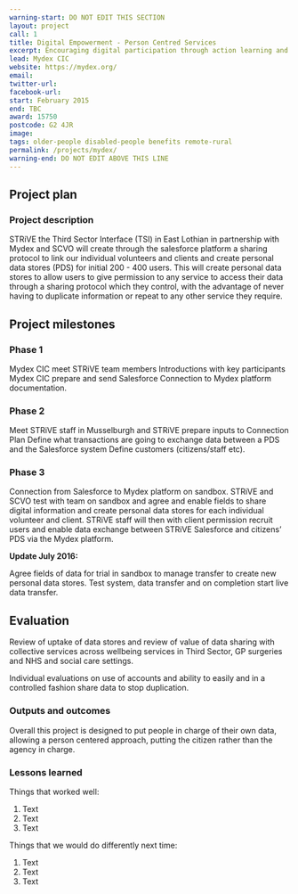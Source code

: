 ```yaml
---
warning-start: DO NOT EDIT THIS SECTION
layout: project
call: 1
title: Digital Empowerment - Person Centred Services
excerpt: Encouraging digital participation through action learning and knowledge exchange
lead: Mydex CIC
website: https://mydex.org/
email:
twitter-url:
facebook-url:
start: February 2015
end: TBC
award: 15750
postcode: G2 4JR
image:
tags: older-people disabled-people benefits remote-rural
permalink: /projects/mydex/
warning-end: DO NOT EDIT ABOVE THIS LINE
---
```


## Project plan

### Project description

STRiVE the Third Sector Interface (TSI) in East Lothian in partnership with Mydex and SCVO will create through the salesforce platform a sharing protocol to link our individual volunteers and clients and create personal data stores (PDS) for initial 200 - 400 users. This will create personal data stores to allow users to give permission to any service to access their data through a sharing protocol which they control, with the advantage of never having to duplicate information or repeat to any other service they require.


## Project milestones

### Phase 1

Mydex CIC meet STRiVE team members Introductions with key participants Mydex CIC prepare and send Salesforce Connection to Mydex platform documentation.

### Phase 2

Meet STRiVE staff in Musselburgh and STRiVE prepare inputs to Connection Plan Define what transactions are going to exchange data between a PDS and the Salesforce system Define customers (citizens/staff etc).

### Phase 3

Connection from Salesforce to Mydex platform on sandbox.
STRiVE and SCVO test with team on sandbox and agree and enable fields to share digital information and create personal data stores for each individual volunteer and client. STRiVE staff will then with client permission recruit users and enable data exchange between STRiVE Salesforce and citizens’ PDS via the Mydex platform.

**Update July 2016:**

Agree fields of data for trial in sandbox to manage transfer to create new personal data stores. Test system, data transfer and on completion start live data transfer.

## Evaluation

Review of uptake of data stores and review of value of data sharing with collective services across wellbeing services in Third Sector, GP surgeries and NHS and social care settings.

Individual evaluations on use of accounts and ability to easily and in a controlled fashion share data to stop duplication.

### Outputs and outcomes

Overall this project is designed to put people in charge of their own data, allowing a person centered approach, putting the citizen rather than the agency in charge.

### Lessons learned

Things that worked well:

1. Text
2. Text
3. Text

Things that we would do differently next time:

1. Text
2. Text
3. Text

